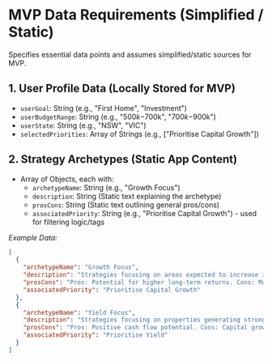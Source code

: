 # MVP Data Requirements (Simplified / Static)

Specifies essential data points and assumes simplified/static sources for MVP.

## 1. User Profile Data (Locally Stored for MVP)

*   `userGoal`: String (e.g., "First Home", "Investment")
*   `userBudgetRange`: String (e.g., "$500k-$700k", "$700k-$900k")
*   `userState`: String (e.g., "NSW", "VIC")
*   `selectedPriorities`: Array of Strings (e.g., ["Prioritise Capital Growth"])

## 2. Strategy Archetypes (Static App Content)

*   Array of Objects, each with:
    *   `archetypeName`: String (e.g., "Growth Focus")
    *   `description`: String (Static text explaining the archetype)
    *   `prosCons`: String (Static text outlining general pros/cons)
    *   `associatedPriority`: String (e.g., "Prioritise Capital Growth") - used for filtering logic/tags

*Example Data:*
```json
[
  {
    "archetypeName": "Growth Focus",
    "description": "Strategies focusing on areas expected to increase in value over time...",
    "prosCons": "Pros: Potential for higher long-term returns. Cons: May have lower rental yield initially...",
    "associatedPriority": "Prioritise Capital Growth"
  },
  {
    "archetypeName": "Yield Focus",
    "description": "Strategies focusing on properties generating strong rental income relative to cost...",
    "prosCons": "Pros: Positive cash flow potential. Cons: Capital growth might be slower...",
    "associatedPriority": "Prioritise Yield"
  }
]